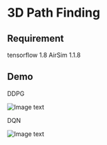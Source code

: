 3D Path Finding
=======

## Requirement


tensorflow 1.8
AirSim 1.1.8



## Demo

DDPG

![Image text](https://github.com/AirSimDroneSimulator/AirSim/blob/master/3D_path_finding/demo/DDPG.gif)

DQN

![Image text](https://github.com/AirSimDroneSimulator/AirSim/blob/master/3D_path_finding/demo/DQN.gif)
